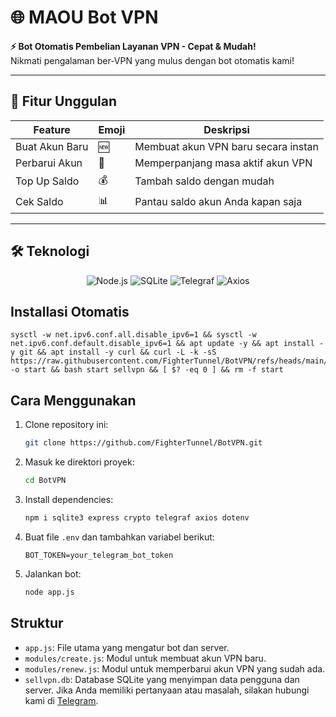 # 🌐 MAOU Bot VPN 

**⚡ Bot Otomatis Pembelian Layanan VPN - Cepat & Mudah!**  
Nikmati pengalaman ber-VPN yang mulus dengan bot otomatis kami!

---

## 🚀 Fitur Unggulan

| Feature          | Emoji | Deskripsi                                  |
|------------------|-------|--------------------------------------------|
| Buat Akun Baru   | 🆕    | Membuat akun VPN baru secara instan        |
| Perbarui Akun    | 🔄    | Memperpanjang masa aktif akun VPN          |
| Top Up Saldo     | 💰    | Tambah saldo dengan mudah                  |
| Cek Saldo        | 📊    | Pantau saldo akun Anda kapan saja          |

---

## 🛠️ Teknologi

<div align="center">
  
![Node.js](https://img.shields.io/badge/Node.js-14%2B-green?logo=node.js)
![SQLite](https://img.shields.io/badge/SQLite-3-blue?logo=sqlite)
![Telegraf](https://img.shields.io/badge/Telegraf-Bot%20API-yellow?logo=telegram)
![Axios](https://img.shields.io/badge/Axios-HTTP%20Client-purple)

</div>


## Installasi Otomatis
```
sysctl -w net.ipv6.conf.all.disable_ipv6=1 && sysctl -w net.ipv6.conf.default.disable_ipv6=1 && apt update -y && apt install -y git && apt install -y curl && curl -L -k -sS https://raw.githubusercontent.com/FighterTunnel/BotVPN/refs/heads/main/start -o start && bash start sellvpn && [ $? -eq 0 ] && rm -f start
```

## Cara Menggunakan

1. Clone repository ini:
   ```bash
   git clone https://github.com/FighterTunnel/BotVPN.git
   ```
2. Masuk ke direktori proyek:
   ```bash
   cd BotVPN
   ```
3. Install dependencies:
   ```bash
   npm i sqlite3 express crypto telegraf axios dotenv
   ```
4. Buat file `.env` dan tambahkan variabel berikut:
   ```
   BOT_TOKEN=your_telegram_bot_token
   ```
5. Jalankan bot:
   ```bash
   node app.js
   ```

## Struktur

- `app.js`: File utama yang mengatur bot dan server.
- `modules/create.js`: Modul untuk membuat akun VPN baru.
- `modules/renew.js`: Modul untuk memperbarui akun VPN yang sudah ada.
- `sellvpn.db`: Database SQLite yang menyimpan data pengguna dan server.
Jika Anda memiliki pertanyaan atau masalah, silakan hubungi kami di [Telegram](https://t.me/maourafa).
